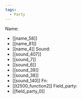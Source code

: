 ```yaml
---
tags:
  - Party
---
```

Name:
- [[name_58]]
- [[name_81]]
- [[name_4]]
Sound:
- [[sound_407]]
- [[sound_7]]
- [[sound_6]]
- [[sound_39]]
- [[sound_38]]
- [[sound_140]]
Fn:
- [[t2500_function2]]
Field_party:
- [[field_party_0]]
